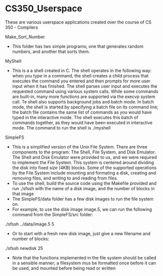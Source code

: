 # CS350_Userspace

These are various userspace applications created over the course of CS 350 - Compilers

Make_Sort_Number
- This folder has two simple programs; one that generates random numbers, and another that sorts them.

MyShell
- This is a a shell created in C. The shell operates in the following way: when you type in a command, the shell creates a child process that executes the command you entered and then prompts for more user input when it has finished. The shell parses user input and executes the requested command using various system calls. While some commands are built-in, many more functions are supported via the execvp system call. Te shell also supports background jobs and batch mode. In batch mode, the shell is started by specifying a batch file on its command line; the batch file contains the same list of commands as you would have typed in the interactive mode. The shell executes this batch of commands together, as they would have been executed in interactive mode. The command to run the shell is ./myshell

SimpleFS
- This is a simplified version of the Unix File System. There are three components to the program: The Shell, File System, and Disk Emulator. The Shell and Disk Emulator were provided to us, and we were required to implement the File System. This system is centered around dividing the disk into fixed size (4KB) blocks. Some of the supported operations by the File System include mounting and formating a disk, creating and removing files, and writing to and reading from files.
- To use the shell, build the source code using the Makefile provided and run ./sfssh with the name of a disk image, and the number of blocks in that image
- The SimpleFS/data folder has a few disk images to run the file system on.
- For example, to use the disk image image.5, we can run the following command from the SimpleFS/src folder:

./sfssh ../data/image.5 5
- Or to start with a fresh new disk image, just give a new filename and number of blocks:

./sfssh newdisk 25
- Note that the functions implemented in the file system should be called in a sensible manner; a filesystem mus be formatted once before it can be used, and mounted before being read or written

